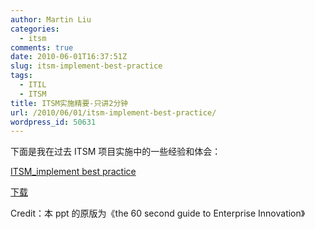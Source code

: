 ```yaml
---
author: Martin Liu
categories:
  - itsm
comments: true
date: 2010-06-01T16:37:51Z
slug: itsm-implement-best-practice
tags:
  - ITIL
  - ITSM
title: ITSM实施精要-只讲2分钟
url: /2010/06/01/itsm-implement-best-practice/
wordpress_id: 50631
---
```


下面是我在过去 ITSM 项目实施中的一些经验和体会：

[ITSM_implement best practice](http://7bv9gn.com1.z0.glb.clouddn.com/wp-content/uploads/2010/06/ITSM_implement.swf)

[下载](http://www.box.net/shared/rld8smakt1)

Credit：本 ppt 的原版为《the 60 second guide to Enterprise Innovation》

